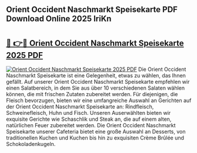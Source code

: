 ## Orient Occident Naschmarkt Speisekarte PDF Download Online 2025 IriKn

# <h2><a href="http://gc8g08.nevu.top/?p=Orient+Occident+Naschmarkt+Speisekarte">🔗 👉🔴 Orient Occident Naschmarkt Speisekarte 2025 PDF</a></h2>

[![Orient Occident Naschmarkt Speisekarte 2025 PDF](https://i.imgur.com/dBaPXMq.png)](http://gc8g08.nevu.top/?p=Orient+Occident+Naschmarkt+Speisekarte)
Die Orient Occident Naschmarkt Speisekarte ist eine Gelegenheit, etwas zu wählen, das Ihnen gefällt. Auf unserer Orient Occident Naschmarkt Speisekarte empfehlen wir einen Salatbereich, in dem Sie aus über 10 verschiedenen Salaten wählen können, die mit frischen Zutaten zubereitet werden. Für diejenigen, die Fleisch bevorzugen, bieten wir eine umfangreiche Auswahl an Gerichten auf der Orient Occident Naschmarkt Speisekarte an: Rindfleisch, Schweinefleisch, Huhn und Fisch. Unseren Auserwählten bieten wir exquisite Gerichte wie Schaschlik und Steak an, die auf einem alten, natürlichen Feuer zubereitet werden. Die Orient Occident Naschmarkt Speisekarte unserer Cafeteria bietet eine große Auswahl an Desserts, von traditionellen Kuchen und Kuchen bis hin zu exquisiten Crème Brûlée und Schokoladenkugeln.
